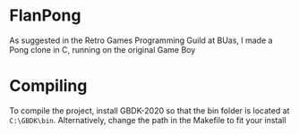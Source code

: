 # FlanPong
As suggested in the Retro Games Programming Guild at BUas, I made a Pong clone in C, running on the original Game Boy

# Compiling
To compile the project, install GBDK-2020 so that the bin folder is located at `C:\GBDK\bin`.
Alternatively, change the path in the Makefile to fit your install
